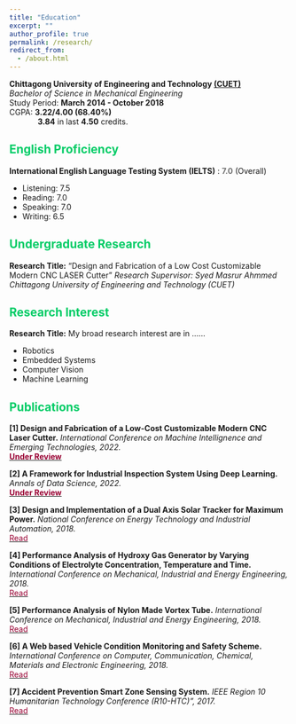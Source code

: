 ```yaml
---
title: "Education"
excerpt: ""
author_profile: true
permalink: /research/
redirect_from: 
  - /about.html
---
```


**Chittagong University of Engineering and Technology [(CUET)](https://www.cuet.ac.bd/dept/me)**   
*Bachelor of Science in Mechanical Engineering*   
Study Period: <b>March 2014 - October 2018 </b>   
CGPA: <b>3.22/4.00 (68.40%)</b><br>
&nbsp; &nbsp; &nbsp; &nbsp; &nbsp; &nbsp; &nbsp;**3.84** in last **4.50** credits. 

## <font color="#00cc66"> English Proficiency </font>

**International English Language Testing System (IELTS)** : <b><font color= "#737373" >7.0</font></b> (Overall)
  * Listening: 7.5
  * Reading: 7.0
  * Speaking: 7.0
  * Writing:  6.5

## <font color="#00cc66"> Undergraduate Research </font>

**Research Title:**   “Design and Fabrication of a Low Cost Customizable Modern CNC LASER Cutter”
*Research Supervisor: Syed Masrur Ahmmed*
*Chittagong University of Engineering and Technology (CUET)*



## <font color="#00cc66"> Research Interest</font>

**Research Title:** 
My broad research interest are in ......

 * Robotics
 * Embedded Systems
 * Computer Vision
 * Machine Learning
  

## <font color="#00cc66"> Publications </font>  
**[1] Design and Fabrication of a Low-Cost Customizable Modern CNC Laser Cutter.**
*International Conference on Machine Intellignence and Emerging Technologies, 2022.* 
<br><a href="../files/I.pdf"><font color="#990033"><b>Under Review</b></font></a>

**[2] A Framework for Industrial Inspection System Using Deep Learning.**
*Annals of Data Science, 2022.* 
<br><a href="../files/I.pdf"><font color="#990033"><b>Under Review</b></font></a>

 
**[3] Design and Implementation of a Dual Axis Solar Tracker for Maximum Power.**
*National Conference on Energy Technology and Industrial Automation, 2018.* 
<br><a href="../files/IET (1).pdf"><font color="#990033">Read</font></a>

**[4] Performance Analysis of Hydroxy Gas Generator by Varying Conditions of Electrolyte Concentration, Temperature and Time.**
*International Conference on Mechanical, Industrial and Energy Engineering, 2018.*
<br><a href="../files/ICMIEE18-323.pdf"><font color="#990033">Read</font></a>

**[5] Performance Analysis of Nylon Made Vortex Tube.**
*International Conference on Mechanical, Industrial and Energy Engineering, 2018.*
<br><a href="../files/ICMIEE18-172.pdf"><font color="#990033">Read</font></a>


**[6] A Web based Vehicle Condition Monitoring and Safety Scheme.**
*International Conference on Computer, Communication, Chemical, Materials and Electronic Engineering, 2018.*
<br><a href="../files/IC4ME2-2018_paper_335.pdf"><font color="#990033">Read</font></a>


**[7] Accident Prevention Smart Zone Sensing System.**
*IEEE Region 10 Humanitarian Technology Conference (R10-HTC)”, 2017.* 
<br><a href="../files/21144.pdf"><font color="#990033">Read</font></a>








 
